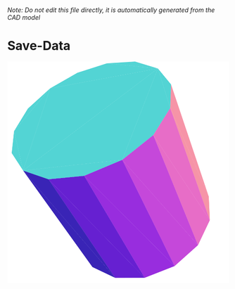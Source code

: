###### Note: Do not edit this file directly, it is automatically generated from the CAD model

# Save-Data

![](/project.svg)


